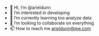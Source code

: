 - 👋 Hi, I’m @arieldunn
- 👀 I’m interested in developing 
- 🌱 I’m currently learning too analyze data
- 💞️ I’m looking to collaborate on everything
- 📫 How to reach me arieldunn@me.com

<!---
arieldunn/arieldunn is a ✨ special ✨ repository because its `README.md` (this file) appears on your GitHub profile.
You can click the Preview link to take a look at your changes.
--->
